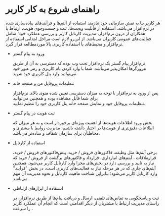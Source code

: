 # راهنمای شروع به کار کاربر

هر کاربر بنا به نقش سازمانی خود نیازمند استفاده از آیتم‌ها و فرآیندهای پیاده‌سازی شده در نرم‌افزار می‌باشد. استفاده از قابلیت ویجت‌ها، ثبت و جست‌و‌جوی هویت، ارتباط با همکاران از درون نرم‌افزار، مدیریت کارتابل کاربر و بررسی عملکرد خود؛ شامل فعالیت‌های عمومی‌ کاربران می‌باشد. از این‌رو لازم است مراحل ابتدایی استفاده از نرم‌افزار و محیط‌های با استفاده کاربری بالا موردمطالعه قرار گیرد.


- ورود به پیام گستر

    نرم‌افزار پیام گستر یک نرم‌افزار تحت وب بوده که دسترسی به آن از طریق مرورگرها امکان‌پذیر می‌باشد. شما با وارد کردن نام کاربری و رمز عبور خود می‌توانید وارد پنل کاربری خود شوید.

- تنظیمات پروفایل من و صفحه خانه
  
    پس از ورود به نرم‌افزار با توجه به میزان دسترسی تعیین شده منوی بالای نرم‌افزار برای شما قابل مشاهده بوده و همچنین می‌توانید   
تنظیمات پروفایل خود و نمایش صفحه خانه پنل کاربری خود را تنظیم نمایید.


- ثبت هویت در پیام گستر

    بخش ورود اطلاعات هویت‌ها از اهمیت ویژه‌ای برخوردار است و به هر میزان که اطلاعات دقیق‌تری از هویت‌ها در اختیار داشته باشیم، مدیریت روابط با مشتری و مخاطبان برای سازمان شفاف و ساده‌‌تر می‌باشد.

- استفاده از کارتابل

    برخی آیتم‌ها مثل وظیفه، فاکتورهای فروش / خرید، پیش‌فاکتورهای فروش / خرید، قرارملاقات ، آیتم‌های انبارداری، قرارداد و فاکتورهای برگشت از فروش / خرید که نیاز به تایید و بررسی دارد در بخش‌های مجزا وارد کارتابل کاربر می‌شود. همچنین آیتم‌های جاری که در هر مرحله نیاز به فعالیت‌های کاربری است، در بخش "فرآیند" وارد کارتابل کاربر می‌شود؛ بنابراین شناخت ماهیت کارتابل و نحوه مدیریت آن مهم می‌باشد. 


- استفاده از ابزارهای ارتباطی

    ثبت و پاسخگویی به تماس‌های تلفنی، ارسال و دریافت پیام‌ها از طریق نرم‌افزار، در راستای مدیریت ارتباط با مشتریان از دیگر اقدامتی است که انجام آن عملکرد کاربر را سرعت .
